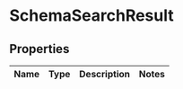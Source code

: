 
# SchemaSearchResult

## Properties
Name | Type | Description | Notes
------------ | ------------- | ------------- | -------------



